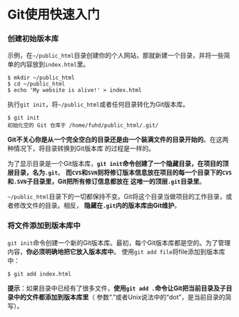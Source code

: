 Git使用快速入门
==========================================================================
### 创建初始版本库
示例，在`~/public_html`目录创建你的个人网站，那就新建一个目录，并将一些简单的内容放到`index.html`里。
```shell
$ mkdir ~/public_html
$ cd ~/public_html
$ echo 'My website is alive!' > index.html
```
执行`git init`，将`~/public_html`或者任何目录转化为Git版本库。
```shell
$ git init
初始化空的 Git 仓库于 /home/fuhd/public_html/.git/
```
**Git不关心你是从一个完全空白的目录还是由一个装满文件的目录开始的**。在这两种情况下，将目录转换到Git版本库
的过程是一样的。

为了显示目录是一个Git版本库，**`git init`命令创建了一个隐藏目录，在项目的顶层目录，名为`.git`**。
**而`CVS`和`SVN`则将修订版本信息放在项目的每一个目录下的`CVS`和`.SVN`子目录里，Git把所有修订信息都放在
这唯一的顶层`.git`目录里**。

`~/public_html`目录下的一切都保持不变。Git将这个目录当做项目的工作目录，或者修改文件的目录。相反，
**隐藏在`.git`内的版本库由Git维护**。

### 将文件添加到版本库中
`git init`命令创建一个新的Git版本库。最初，每个Git版本库都是空的。为了管理内容，**你必须明确地把它放入版本库中**。
使用`git add file`将file添加到版本库中：
```shell
$ git add index.html
```
**提示**：如果目录中已经有了很多文件，**使用`git add .`命令让Git把当前目录及子目录中的文件都添加到版本库里**（
参数“.”或者Unix说法中的“dot”，是当前目录的简写）。

